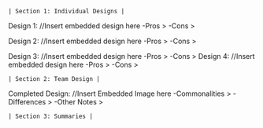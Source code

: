 ~~~~~~~~~~~~~~~~~~~~~~~~~~~~~~~~~
| Section 1: Individual Designs |
~~~~~~~~~~~~~~~~~~~~~~~~~~~~~~~~~
Design 1:
	//Insert embedded design here
	-Pros
		>
	-Cons
		>

Design 2:
	//Insert embedded design here
	-Pros
		>
	-Cons
		>

Design 3:
	//Insert embedded design here
	-Pros
		>
	-Cons
		>
Design 4:
	//Insert embedded design here
	-Pros
		>
	-Cons
		>


~~~~~~~~~~~~~~~~~~~~~~~~~~
| Section 2: Team Design |
~~~~~~~~~~~~~~~~~~~~~~~~~~
Completed Design:
	//Insert Embedded Image here
	-Commonalities
		>
	-Differences
		>
	-Other Notes
		>


~~~~~~~~~~~~~~~~~~~~~~~~
| Section 3: Summaries |
~~~~~~~~~~~~~~~~~~~~~~~~

